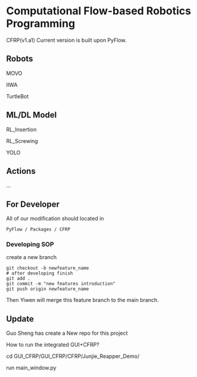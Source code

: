 # Computational Flow-based Robotics Programming

CFRP(v1.a1) Current version is built upon PyFlow.

## Robots

MOVO

IIWA

TurtleBot

## ML/DL Model

RL_Insertion

RL_Screwing

YOLO

## Actions

...

## For Developer

All of our modification should located in 

```angular2html
PyFlow / Packages / CFRP
```

### Developing SOP

create a new branch
```angular2html
git checkout -b newfeature_name
# after developing finish
git add .
git commit -m "new features introduction"
git push origin newfeature_name
```

Then Yiwen will merge this feature branch to the main branch.



## Update

Guo Sheng has create a New repo for this project

How to run the integrated GUI+CFRP?

cd GUI_CFRP/GUI_CFRP/CFRP/Junjie_Reapper_Demo/

run main_window.py
